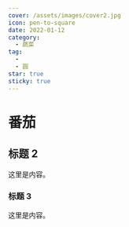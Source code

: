 ```yaml
---
cover: /assets/images/cover2.jpg
icon: pen-to-square
date: 2022-01-12
category:
  - 蔬菜
tag:
  - 
  - 圆
star: true
sticky: true
---
```


# 番茄

## 标题 2

这里是内容。

### 标题 3

这里是内容。
